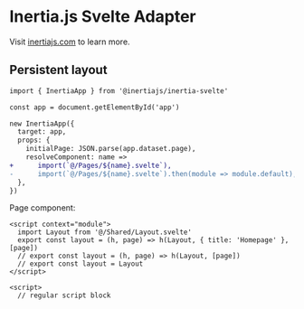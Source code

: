# Inertia.js Svelte Adapter

Visit [inertiajs.com](https://inertiajs.com/) to learn more.

## Persistent layout

```diff
import { InertiaApp } from '@inertiajs/inertia-svelte'

const app = document.getElementById('app')

new InertiaApp({
  target: app,
  props: {
    initialPage: JSON.parse(app.dataset.page),
    resolveComponent: name =>
+      import(`@/Pages/${name}.svelte`),
-      import(`@/Pages/${name}.svelte`).then(module => module.default),
  },
})
```

Page component:

```svelte
<script context="module">
  import Layout from '@/Shared/Layout.svelte'
  export const layout = (h, page) => h(Layout, { title: 'Homepage' }, [page])
  // export const layout = (h, page) => h(Layout, [page])
  // export const layout = Layout
</script>

<script>
  // regular script block
```